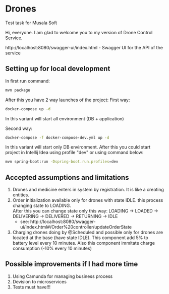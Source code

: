 # Drones
Test task for Musala Soft

Hi, everyone.
I am glad to welcome you to my version of Drone Control Service.

http://localhost:8080/swagger-ui/index.html - Swagger UI for the API of the service

## Setting up for local development
In first run command:
```bash
mvn package
```

After this you have 2 way launches of the project:
First way:
```bash
docker-compose up -d
```

In this variant will start all environment (DB + application)

Second way:
```bash
docker-compose -f docker-compose-dev.yml up -d
```
In this variant will start only DB environment.
After this you could start project in Intellij Idea using profile "dev"
or using command below:
```bash
mvn spring-boot:run -Dspring-boot.run.profiles=dev
``` 
## Accepted assumptions and limitations

1. Drones and medicine enters in system by registration. It is like a creating entities.
2. Order initialization available only for drones with state IDLE. this process changing state to LOADING.  
   After this you can change state only this way: LOADING -> LOADED -> DELIVERING -> DELIVERED -> RETURNING -> IDLE 
	* see: http://localhost:8080/swagger-ui/index.html#/Order%20controller/updateOrderState
3. Charging drones doing by @Scheduled and possible only for drones are located at the base (have state IDLE). 
This component add 5% to battery level every 10 minutes. Also this component immitate charge consumption (-10% every 10 minutes)

## Possible improvements if I had more time
1. Using Camunda for managing business process
2. Devision to microservices
3. Tests must have!!!